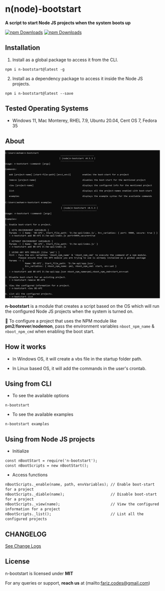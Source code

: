 # n(node)-bootstart
**A script to start Node JS projects when the system boots up**

[![npm Downloads](https://img.shields.io/npm/dm/n-bootstart.svg?style=flat-square)](https://www.npmjs.com/package/n-bootstart)
[![npm Downloads](https://img.shields.io/npm/dy/n-bootstart.svg?style=flat-square)](https://www.npmjs.com/package/n-bootstart)

## Installation

1. Install as a global package to access it from the CLI.

```
npm i n-bootstart@latest -g
```

2. Install as a dependency package to access it inside the Node JS projects.

```
npm i n-bootstart@latest --save
```

## Tested Operating Systems

- Windows 11, Mac Monterey, RHEL 7.9, Ubuntu 20.04, Cent OS 7, Fedora 35

## About

<img align="left" src="https://github.com/fariz-codes/npm-images/blob/master/n-bootstart/cli.png?raw=true" alt="CLI Options">
<img src="https://github.com/fariz-codes/npm-images/blob/master/n-bootstart/examples.png?raw=true" alt="CLI Examples">

**n-bootstart** is a module that creates a script based on the OS which will run the configured Node JS projects when the system is turned on.

:pushpin: To configure a project that uses the NPM module like **pm2**/**forever**/**nodemon**, pass the environment variables `nboot_npm_name` & `nboot_npm_cmd` when enabling the boot start.

## How it works

- In Windows OS, it will create a vbs file in the startup folder path.

- In Linux based OS, it will add the commands in the user's crontab.

## Using from CLI

- To see the available options

```
n-bootstart
```

- To see the available examples

```
n-bootstart examples
```

## Using from Node JS projects

- Initialize

```
const nBootStart = require('n-bootstart');
const nBootScripts = new nBootStart();
```

- Access functions

```
nBootScripts._enable(name, path, envVariables); // Enable boot-start for a project
nBootScripts._diable(name);                     // Disable boot-start for a project
nBootScripts._view(name);                       // View the configured information for a project
nBootScripts._list();                           // List all the configured projects
```

## CHANGELOG

[See Change Logs](https://github.com/fariz-codes/n-bootstart/blob/main/CHANGELOG.md)

## License

n-bootstart is licensed under **MIT**

For any queries or support, **reach us** at (mailto:fariz.codes@gmail.com)